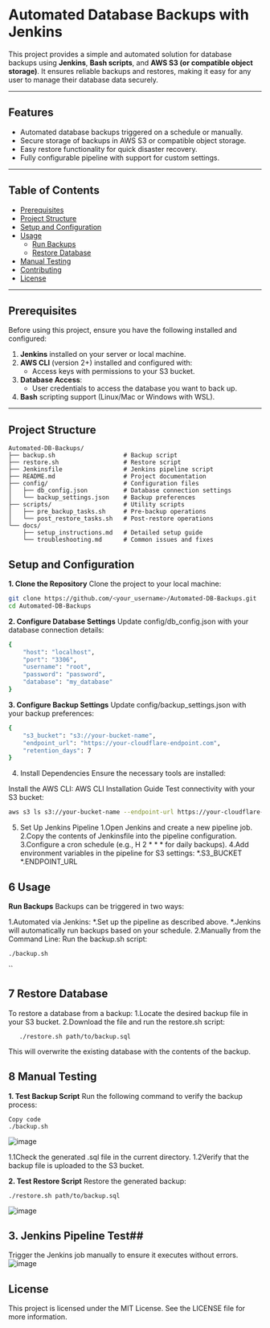 # Automated Database Backups with Jenkins

This project provides a simple and automated solution for database backups using **Jenkins**, **Bash scripts**, and **AWS S3 (or compatible object storage)**. It ensures reliable backups and restores, making it easy for any user to manage their database data securely.

---

## Features

- Automated database backups triggered on a schedule or manually.
- Secure storage of backups in AWS S3 or compatible object storage.
- Easy restore functionality for quick disaster recovery.
- Fully configurable pipeline with support for custom settings.

---

## Table of Contents

- [Prerequisites](#prerequisites)
- [Project Structure](#project-structure)
- [Setup and Configuration](#setup-and-configuration)
- [Usage](#usage)
  - [Run Backups](#run-backups)
  - [Restore Database](#restore-database)
- [Manual Testing](#manual-testing)
- [Contributing](#contributing)
- [License](#license)

---

## Prerequisites

Before using this project, ensure you have the following installed and configured:

1. **Jenkins** installed on your server or local machine.
2. **AWS CLI** (version 2+) installed and configured with:
   - Access keys with permissions to your S3 bucket.
3. **Database Access**:
   - User credentials to access the database you want to back up.
4. **Bash** scripting support (Linux/Mac or Windows with WSL).

---

## Project Structure

```plaintext
Automated-DB-Backups/
├── backup.sh                   # Backup script
├── restore.sh                  # Restore script
├── Jenkinsfile                 # Jenkins pipeline script
├── README.md                   # Project documentation
├── config/                     # Configuration files
│   ├── db_config.json          # Database connection settings
│   └── backup_settings.json    # Backup preferences
├── scripts/                    # Utility scripts
│   ├── pre_backup_tasks.sh     # Pre-backup operations
│   └── post_restore_tasks.sh   # Post-restore operations
└── docs/
    ├── setup_instructions.md   # Detailed setup guide
    └── troubleshooting.md      # Common issues and fixes
```
## Setup and Configuration

**1. Clone the Repository**
Clone the project to your local machine:
```bash
git clone https://github.com/<your_username>/Automated-DB-Backups.git
cd Automated-DB-Backups
```

**2. Configure Database Settings**
Update config/db_config.json with your database connection details:
```bash
{
    "host": "localhost",
    "port": "3306",
    "username": "root",
    "password": "password",
    "database": "my_database"
}
```
**3. Configure Backup Settings**
Update config/backup_settings.json with your backup preferences:
```bash
{
    "s3_bucket": "s3://your-bucket-name",
    "endpoint_url": "https://your-cloudflare-endpoint.com",
    "retention_days": 7
}
```
4. Install Dependencies
Ensure the necessary tools are installed:

Install the AWS CLI: AWS CLI Installation Guide
Test connectivity with your S3 bucket:
```bash
aws s3 ls s3://your-bucket-name --endpoint-url https://your-cloudflare-endpoint.com
```
5. Set Up Jenkins Pipeline
  1.Open Jenkins and create a new pipeline job.
  2.Copy the contents of Jenkinsfile into the pipeline configuration.
  3.Configure a cron schedule (e.g., H 2 * * * for daily backups).
  4.Add environment variables in the pipeline for S3 settings:
   *.S3_BUCKET
   *.ENDPOINT_URL

## 6 Usage
**Run Backups**
Backups can be triggered in two ways:

   1.Automated via Jenkins:
     *.Set up the pipeline as described above.
     *.Jenkins will automatically run backups based on your schedule.
   2.Manually from the Command Line: Run the backup.sh script:
   
    ./backup.sh
``
## 7 Restore Database
To restore a database from a backup:
   1.Locate the desired backup file in your S3 bucket.
   2.Download the file and run the restore.sh script:
```
   ./restore.sh path/to/backup.sql
```
This will overwrite the existing database with the contents of the backup.

## 8 Manual Testing

**1. Test Backup Script**
Run the following command to verify the backup process:
```
Copy code
./backup.sh

```
![image](https://github.com/user-attachments/assets/a46d6893-17d0-417f-9483-4161253ceede)

1.1Check the generated .sql file in the current directory.
1.2Verify that the backup file is uploaded to the S3 bucket.

**2. Test Restore Script**
Restore the generated backup:
```
./restore.sh path/to/backup.sql
```
![image](https://github.com/user-attachments/assets/026075ee-30b4-4358-8523-5ae23fd8f189)

## 3. Jenkins Pipeline Test##
Trigger the Jenkins job manually to ensure it executes without errors.
![image](https://github.com/user-attachments/assets/b2623da4-6cbc-4489-b2ec-d353c9a917ea)


## License ##
This project is licensed under the MIT License. See the LICENSE file for more information.
